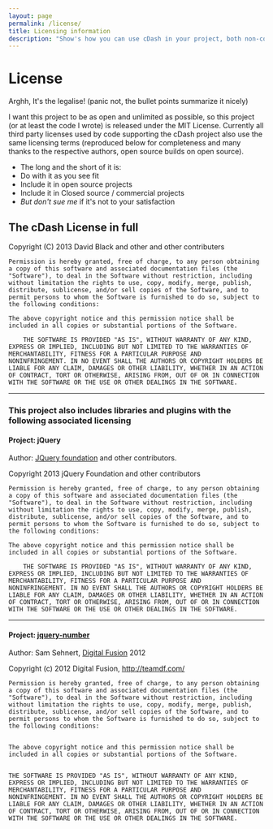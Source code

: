 ```yaml
---
layout: page
permalink: /license/
title: Licensing information
description: "Show's how you can use cDash in your project, both non-commercial and commercial"
---
```


# License

Arghh, It's the legalise! (panic not, the bullet points summarize it nicely)

I want this project to be as open and unlimited as possible, so this project (or at least the code I wrote) is released under the MIT License. 
Currently all third party licenses used by code supporting the cDash project also use the same licensing terms (reproduced below for 
completeness and many thanks to the respective authors, open source builds on open source).
	
*	The long and the short of it is:
*	Do with it as you see fit
*	Include it in open source projects
*	Include it in Closed source / commercial projects
*	_But don't sue me_ if it's not to your satisfaction


## The cDash License in full

Copyright (C) 2013 David Black and other  and other contributers

	Permission is hereby granted, free of charge, to any person obtaining
	a copy of this software and associated documentation files (the
	"Software"), to deal in the Software without restriction, including
	without limitation the rights to use, copy, modify, merge, publish,
	distribute, sublicense, and/or sell copies of the Software, and to
	permit persons to whom the Software is furnished to do so, subject to
	the following conditions:

	The above copyright notice and this permission notice shall be
	included in all copies or substantial portions of the Software.

		THE SOFTWARE IS PROVIDED "AS IS", WITHOUT WARRANTY OF ANY KIND,
	EXPRESS OR IMPLIED, INCLUDING BUT NOT LIMITED TO THE WARRANTIES OF
	MERCHANTABILITY, FITNESS FOR A PARTICULAR PURPOSE AND
	NONINFRINGEMENT. IN NO EVENT SHALL THE AUTHORS OR COPYRIGHT HOLDERS BE
	LIABLE FOR ANY CLAIM, DAMAGES OR OTHER LIABILITY, WHETHER IN AN ACTION
	OF CONTRACT, TORT OR OTHERWISE, ARISING FROM, OUT OF OR IN CONNECTION
	WITH THE SOFTWARE OR THE USE OR OTHER DEALINGS IN THE SOFTWARE.

****

###	This project also includes libraries and plugins with the following associated licensing


#### Project: jQuery

Author: <a href="http://http://www.jquery.org">JQuery foundation</a> and other contributors. 


Copyright 2013 jQuery Foundation and other contributors

	Permission is hereby granted, free of charge, to any person obtaining
	a copy of this software and associated documentation files (the
	"Software"), to deal in the Software without restriction, including
	without limitation the rights to use, copy, modify, merge, publish,
	distribute, sublicense, and/or sell copies of the Software, and to
	permit persons to whom the Software is furnished to do so, subject to
	the following conditions:

	The above copyright notice and this permission notice shall be
	included in all copies or substantial portions of the Software.

		THE SOFTWARE IS PROVIDED "AS IS", WITHOUT WARRANTY OF ANY KIND,
	EXPRESS OR IMPLIED, INCLUDING BUT NOT LIMITED TO THE WARRANTIES OF
	MERCHANTABILITY, FITNESS FOR A PARTICULAR PURPOSE AND
	NONINFRINGEMENT. IN NO EVENT SHALL THE AUTHORS OR COPYRIGHT HOLDERS BE
	LIABLE FOR ANY CLAIM, DAMAGES OR OTHER LIABILITY, WHETHER IN AN ACTION
	OF CONTRACT, TORT OR OTHERWISE, ARISING FROM, OUT OF OR IN CONNECTION
	WITH THE SOFTWARE OR THE USE OR OTHER DEALINGS IN THE SOFTWARE.

***


#### Project: <a href="http://plugins.jquery.com/df-number-format/">jquery-number</a>
Author: Sam Sehnert, <a href="http://www.teamdf.com">Digital Fusion</a> 2012
	

Copyright (c) 2012 Digital Fusion, http://teamdf.com/

	Permission is hereby granted, free of charge, to any person obtaining
	a copy of this software and associated documentation files (the
	"Software"), to deal in the Software without restriction, including
	without limitation the rights to use, copy, modify, merge, publish,
	distribute, sublicense, and/or sell copies of the Software, and to
	permit persons to whom the Software is furnished to do so, subject to
	the following conditions:


	The above copyright notice and this permission notice shall be
	included in all copies or substantial portions of the Software.


	THE SOFTWARE IS PROVIDED "AS IS", WITHOUT WARRANTY OF ANY KIND,
	EXPRESS OR IMPLIED, INCLUDING BUT NOT LIMITED TO THE WARRANTIES OF
	MERCHANTABILITY, FITNESS FOR A PARTICULAR PURPOSE AND
	NONINFRINGEMENT. IN NO EVENT SHALL THE AUTHORS OR COPYRIGHT HOLDERS BE
	LIABLE FOR ANY CLAIM, DAMAGES OR OTHER LIABILITY, WHETHER IN AN ACTION
	OF CONTRACT, TORT OR OTHERWISE, ARISING FROM, OUT OF OR IN CONNECTION
	WITH THE SOFTWARE OR THE USE OR OTHER DEALINGS IN THE SOFTWARE.
